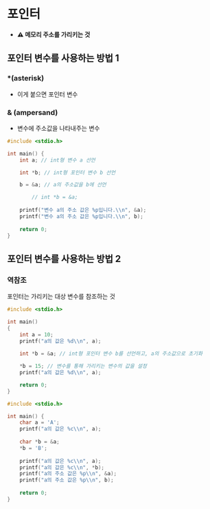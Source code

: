 ﻿# 포인터

-   **⚠️ 메모리 주소를 가리키는 것**

## 포인터 변수를 사용하는 방법 1

### ***(asterisk)**

-   이게 붙으면 포인터 변수

### **& (ampersand)**

-   변수에 주소값을 나타내주는 변수

```c
#include <stdio.h>

int main() {
    int a; // int형 변수 a 선언

    int *b; // int형 포인터 변수 b 선언

    b = &a; // a의 주소값을 b에 선언

		// int *b = &a;
 
    printf("변수 a의 주소 값은 %p입니다.\\n", &a);
    printf("변수 a의 주소 값은 %p입니다.\\n", b);
    
    return 0;
}

```

## 포인터 변수를 사용하는 방법 2

### 역참조

포인터는 가리키는 대상 변수를 참조하는 것

```c
#include <stdio.h>

int main()
{
    int a = 10;
    printf("a의 값은 %d\\n", a);
    
    int *b = &a; // int형 포인터 변수 b를 선언하고, a의 주소값으로 초기화

    *b = 15; // 변수를 통해 가리키는 변수의 값을 설정    
    printf("a의 값은 %d\\n", a);

    return 0;
}

```

```c
#include <stdio.h>

int main() {
    char a = 'A';
    printf("a의 값은 %c\\n", a);
    
    char *b = &a;
    *b = 'B';
 
    printf("a의 값은 %c\\n", a);
    printf("a의 값은 %c\\n", *b);
    printf("a의 주소 값은 %p\\n", &a);
    printf("a의 주소 값은 %p\\n", b);
    
    return 0;
}

```
